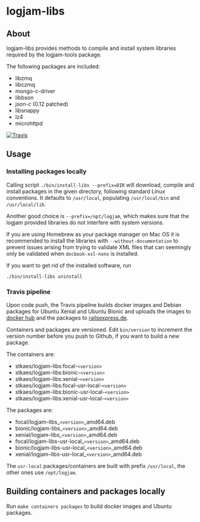 # logjam-libs

## About

logjam-libs provides methods to compile and install system libraries required by the
logjam-tools package.

The following packages are included:

* libzmq
* libczmq
* mongo-c-driver
* libbson
* json-c (0.12 patched)
* libsnappy
* lz4
* microhttpd

[![Travis](https://travis-ci.org/skaes/logjam-libs.svg?branch=master)](https://travis-ci.org/github/skaes/logjam-libs)


## Usage

### Installing packages locally

Calling script `./bin/install-libs --prefix=DIR` will download, compile and install
packages in the given directory, following standard Linux conventions. It defaults to
`/usr/local`, populating `/usr/local/bin` and `/usr/local/lib`.

Another good choice is `--prefix=/opt/logjam`, which makes sure that the logjam provided
libraries do not interfere with system versions.

If you are using Homebrew as your package manager on Mac OS it is recommended to install
the libraries with `--without-documentation` to prevent issues arising from trying to
validate XML files that can seemingly only be validated when `docbook-xsl-nons` is
installed.

If you want to get rid of the installed software, run
```
./bin/install-libs uninstall
```


### Travis pipeline

Upon code push, the Travis pipeline builds docker images and Debian packages for Ubuntu
Xenial and Ubuntu Bionic and uploads the images to [docker
hub](https://hub.docker.com/repository/docker/stkaes/logjam-libs) and the packages to
[railsexpress.de](https://railsexpress.de/packages/ubuntu).

Containers and packages are versioned. Edit `bin/version` to increment the version
number before you push to Github, if you want to build a new package.

The containers are:

* stkaes/logjam-libs:focal-`<version>`
* stkaes/logjam-libs:bionic-`<version>`
* stkaes/logjam-libs:xenial-`<version>`
* stkaes/logjam-libs:focal-usr-local-`<version>`
* stkaes/logjam-libs:bionic-usr-local-`<version>`
* stkaes/logjam-libs:xenial-usr-local-`<version>`

The packages are:

* focal/logjam-libs_`<version>`_amd64.deb
* bionic/logjam-libs_`<version>`_amd64.deb
* xenial/logjam-libs_`<version>`_amd64.deb
* focal/logjam-libs-usr-local_`<version>`_amd64.deb
* bionic/logjam-libs-usr-local_`<version>`_amd64.deb
* xenial/logjam-libs-usr-local_`<version>`_amd64.deb

The `usr-local` packages/containers are built with prefix `/usr/local`, the other ones use `/opt/logjam`.

## Building containers and packages locally

Run `make containers packages` to build docker images and Ubuntu packages.
